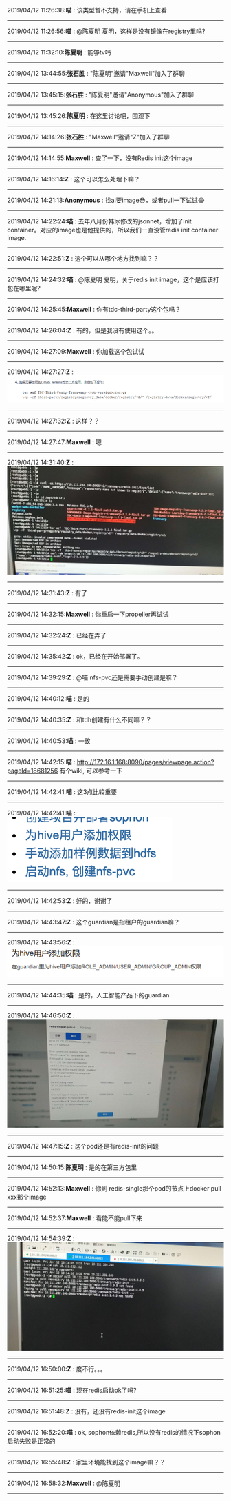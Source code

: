 2019/04/12 11:26:38:**喵** : 该类型暂不支持，请在手机上查看
*************************************************************************************
2019/04/12 11:26:56:**喵** : @陈夏明 夏明，这样是没有镜像在registry里吗?
*************************************************************************************
2019/04/12 11:32:10:**陈夏明** : 能够tv吗
*************************************************************************************
2019/04/12 13:44:55:**张石胜** : "陈夏明"邀请"Maxwell"加入了群聊
*************************************************************************************
2019/04/12 13:45:15:**张石胜** : "陈夏明"邀请"Anonymous"加入了群聊
*************************************************************************************
2019/04/12 13:45:26:**陈夏明** : 在这里讨论吧，围观下
*************************************************************************************
2019/04/12 14:14:26:**张石胜** : "Maxwell"邀请"Z"加入了群聊
*************************************************************************************
2019/04/12 14:14:55:**Maxwell** : 查了一下，没有Redis init这个image
*************************************************************************************
2019/04/12 14:16:14:**Z** : 这个可以怎么处理下嘛？
*************************************************************************************
2019/04/12 14:21:13:**Anonymous** : 找ai要image😳，或者pull一下试试😂
*************************************************************************************
2019/04/12 14:22:24:**喵** : 去年八月份韩冰修改的jsonnet，增加了init container。对应的image也是他提供的，所以我们一直没管redis init container image.
*************************************************************************************
2019/04/12 14:22:51:**Z** : 这个可以从哪个地方找到嘛？？
*************************************************************************************
2019/04/12 14:24:32:**喵** : @陈夏明 夏明，关于redis init image，这个是应该打包在哪里呢?
*************************************************************************************
2019/04/12 14:25:45:**Maxwell** : 你有tdc-third-party这个包吗？
*************************************************************************************
2019/04/12 14:26:04:**Z** : 有的，但是我没有使用这个。。
*************************************************************************************
2019/04/12 14:27:09:**Maxwell** : 你加载这个包试试
*************************************************************************************
2019/04/12 14:27:27:**Z** : ![图片如下](ATTACHMENT/1555050433.4953375.png)
*******************************************************************************
2019/04/12 14:27:32:**Z** : 这样？？
*************************************************************************************
2019/04/12 14:27:47:**Maxwell** : 嗯
*************************************************************************************
2019/04/12 14:31:40:**Z** : ![图片如下](ATTACHMENT/1555050688.5135052.png)
*******************************************************************************
2019/04/12 14:31:43:**Z** : 有了
*************************************************************************************
2019/04/12 14:32:15:**Maxwell** : 你重启一下propeller再试试
*************************************************************************************
2019/04/12 14:32:24:**Z** : 已经在弄了
*************************************************************************************
2019/04/12 14:35:42:**Z** : ok，已经在开始部署了。
*************************************************************************************
2019/04/12 14:39:29:**Z** : @喵 nfs-pvc还是需要手动创建是嘛？
*************************************************************************************
2019/04/12 14:40:12:**喵** : 是的
*************************************************************************************
2019/04/12 14:40:35:**Z** : 和tdh创建有什么不同嘛？？
*************************************************************************************
2019/04/12 14:40:53:**喵** : 一致
*************************************************************************************
2019/04/12 14:42:15:**喵** : http://172.16.1.168:8090/pages/viewpage.action?pageId=18681256 有个wiki, 可以参考一下
*************************************************************************************
2019/04/12 14:42:41:**喵** : 这3点比较重要
*************************************************************************************
2019/04/12 14:42:41:**喵** : ![图片如下](ATTACHMENT/1555051347.877621.png)
*******************************************************************************
2019/04/12 14:42:53:**Z** : 好的，谢谢了
*************************************************************************************
2019/04/12 14:43:47:**Z** : 这个guardian是指租户的guardian嘛？
*************************************************************************************
2019/04/12 14:43:56:**Z** : ![图片如下](ATTACHMENT/1555051422.6162422.png)
*******************************************************************************
2019/04/12 14:44:35:**喵** : 是的，人工智能产品下的guardian
*************************************************************************************
2019/04/12 14:46:50:**Z** : ![图片如下](ATTACHMENT/1555051597.1999378.png)
*******************************************************************************
2019/04/12 14:47:15:**Z** : 这个pod还是有redis-init的问题
*************************************************************************************
2019/04/12 14:50:15:**陈夏明** : 是的在第三方包里
*************************************************************************************
2019/04/12 14:52:13:**Maxwell** : 你到 redis-single那个pod的节点上docker pull xxx那个image
*************************************************************************************
2019/04/12 14:52:37:**Maxwell** : 看能不能pull下来
*************************************************************************************
2019/04/12 14:54:39:**Z** : ![图片如下](ATTACHMENT/1555052065.242099.png)
*******************************************************************************
2019/04/12 16:50:00:**Z** : 度不行。。。
*************************************************************************************
2019/04/12 16:51:25:**喵** : 现在redis启动ok了吗?
*************************************************************************************
2019/04/12 16:51:48:**Z** : 没有，还没有redis-init这个image
*************************************************************************************
2019/04/12 16:52:20:**喵** : ok, sophon依赖redis,所以没有redis的情况下sophon启动失败是正常的
*************************************************************************************
2019/04/12 16:55:48:**Z** : 家里环境能找到这个image嘛？？
*************************************************************************************
2019/04/12 16:58:32:**Maxwell** : @陈夏明
*************************************************************************************
